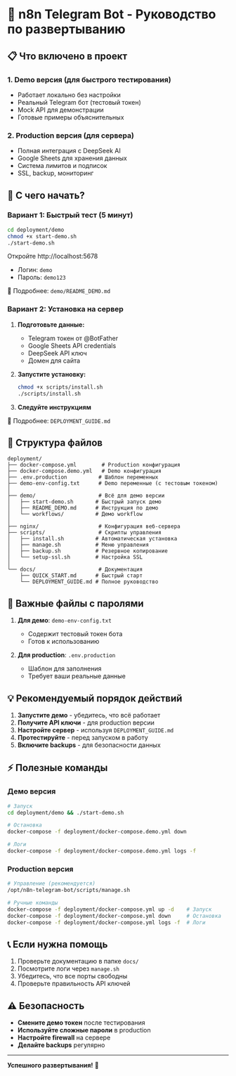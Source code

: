 # 🚀 n8n Telegram Bot - Руководство по развертыванию

## 📋 Что включено в проект

### 1. **Demo версия** (для быстрого тестирования)
- Работает локально без настройки
- Реальный Telegram бот (тестовый токен)
- Mock API для демонстрации
- Готовые примеры объяснительных

### 2. **Production версия** (для сервера)
- Полная интеграция с DeepSeek AI
- Google Sheets для хранения данных
- Система лимитов и подписок
- SSL, backup, мониторинг

## 🎯 С чего начать?

### Вариант 1: Быстрый тест (5 минут)

```bash
cd deployment/demo
chmod +x start-demo.sh
./start-demo.sh
```

Откройте http://localhost:5678
- Логин: `demo`
- Пароль: `demo123`

📖 Подробнее: `demo/README_DEMO.md`

### Вариант 2: Установка на сервер

1. **Подготовьте данные:**
   - Telegram токен от @BotFather
   - Google Sheets API credentials
   - DeepSeek API ключ
   - Домен для сайта

2. **Запустите установку:**
   ```bash
   chmod +x scripts/install.sh
   ./scripts/install.sh
   ```

3. **Следуйте инструкциям**

📖 Подробнее: `DEPLOYMENT_GUIDE.md`

## 📁 Структура файлов

```
deployment/
├── docker-compose.yml        # Production конфигурация
├── docker-compose.demo.yml   # Demo конфигурация
├── .env.production          # Шаблон переменных
├── demo-env-config.txt      # Demo переменные (с тестовым токеном)
│
├── demo/                    # Всё для демо версии
│   ├── start-demo.sh       # Быстрый запуск демо
│   ├── README_DEMO.md      # Инструкция по демо
│   └── workflows/          # Демо workflow
│
├── nginx/                   # Конфигурация веб-сервера
├── scripts/                 # Скрипты управления
│   ├── install.sh          # Автоматическая установка
│   ├── manage.sh           # Меню управления
│   ├── backup.sh           # Резервное копирование
│   └── setup-ssl.sh        # Настройка SSL
│
└── docs/                    # Документация
    ├── QUICK_START.md      # Быстрый старт
    └── DEPLOYMENT_GUIDE.md # Полное руководство
```

## 🔐 Важные файлы с паролями

1. **Для демо**: `demo-env-config.txt`
   - Содержит тестовый токен бота
   - Готов к использованию

2. **Для production**: `.env.production`
   - Шаблон для заполнения
   - Требует ваши реальные данные

## 💡 Рекомендуемый порядок действий

1. **Запустите демо** - убедитесь, что всё работает
2. **Получите API ключи** - для production версии
3. **Настройте сервер** - используя `DEPLOYMENT_GUIDE.md`
4. **Протестируйте** - перед запуском в работу
5. **Включите backups** - для безопасности данных

## ⚡ Полезные команды

### Демо версия
```bash
# Запуск
cd deployment/demo && ./start-demo.sh

# Остановка
docker-compose -f deployment/docker-compose.demo.yml down

# Логи
docker-compose -f deployment/docker-compose.demo.yml logs -f
```

### Production версия
```bash
# Управление (рекомендуется)
/opt/n8n-telegram-bot/scripts/manage.sh

# Ручные команды
docker-compose -f deployment/docker-compose.yml up -d    # Запуск
docker-compose -f deployment/docker-compose.yml down     # Остановка
docker-compose -f deployment/docker-compose.yml logs -f  # Логи
```

## 📞 Если нужна помощь

1. Проверьте документацию в папке `docs/`
2. Посмотрите логи через `manage.sh`
3. Убедитесь, что все порты свободны
4. Проверьте правильность API ключей

## ⚠️ Безопасность

- **Смените демо токен** после тестирования
- **Используйте сложные пароли** в production
- **Настройте firewall** на сервере
- **Делайте backups** регулярно

---

**Успешного развертывания!** 🎉
